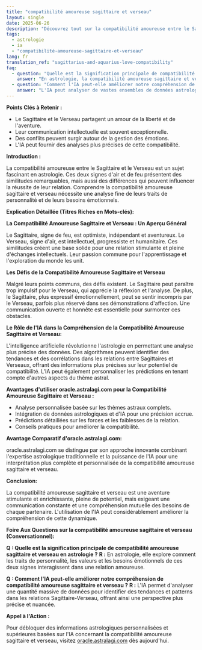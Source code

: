 ```yaml
---
title: "compatibilité amoureuse sagittaire et verseau"
layout: single
date: 2025-06-26
description: "Découvrez tout sur la compatibilité amoureuse entre le Sagittaire et le Verseau.  Cet article explore les forces et les faiblesses de cette union astrologique, en utilisant l'IA pour une analyse plus approfondie.  Décodez la compatibilité amoureuse sagittaire et verseau."
tags:
  - astrologie
  - ia
  - "compatibilité-amoureuse-sagittaire-et-verseau"
lang: fr
translation_ref: "sagittarius-and-aquarius-love-compatibility"
faq:
  - question: "Quelle est la signification principale de compatibilité amoureuse sagittaire et verseau en astrologie ?"
    answer: "En astrologie, la compatibilité amoureuse sagittaire et verseau est étudiée pour comprendre la dynamique relationnelle entre ces deux signes.  Elle explore comment leurs éléments, leurs planètes gouvernantes et leurs traits de personnalité interagissent pour créer une union harmonieuse ou conflictuelle."
  - question: "Comment l'IA peut-elle améliorer notre compréhension de compatibilité amoureuse sagittaire et verseau ?"
    answer: "L'IA peut analyser de vastes ensembles de données astrologiques et comportementales pour identifier des schémas et des tendances dans les relations entre Sagittaires et Verseaux, offrant des prédictions plus précises et une compréhension plus nuancée de leur compatibilité."
---
```


**Points Clés à Retenir :**

* Le Sagittaire et le Verseau partagent un amour de la liberté et de l'aventure.
* Leur communication intellectuelle est souvent exceptionnelle.
* Des conflits peuvent surgir autour de la gestion des émotions.
* L'IA peut fournir des analyses plus précises de cette compatibilité.

**Introduction :**

La compatibilité amoureuse entre le Sagittaire et le Verseau est un sujet fascinant en astrologie.  Ces deux signes d'air et de feu présentent des similitudes remarquables, mais aussi des différences qui peuvent influencer la réussite de leur relation. Comprendre la compatibilité amoureuse sagittaire et verseau nécessite une analyse fine de leurs traits de personnalité et de leurs besoins émotionnels.

**Explication Détaillée (Titres Riches en Mots-clés):**

**La Compatibilité Amoureuse Sagittaire et Verseau : Un Aperçu Général**

Le Sagittaire, signe de feu, est optimiste, indépendant et aventureux. Le Verseau, signe d'air, est intellectuel, progressiste et humanitaire.  Ces similitudes créent une base solide pour une relation stimulante et pleine d'échanges intellectuels.  Leur passion commune pour l'apprentissage et l'exploration du monde les unit.

**Les Défis de la Compatibilité Amoureuse Sagittaire et Verseau**

Malgré leurs points communs, des défis existent. Le Sagittaire peut paraître trop impulsif pour le Verseau, qui apprécie la réflexion et l'analyse. De plus, le Sagittaire, plus expressif émotionnellement, peut se sentir incompris par le Verseau, parfois plus réservé dans ses démonstrations d'affection.  Une communication ouverte et honnête est essentielle pour surmonter ces obstacles.

**Le Rôle de l'IA dans la Compréhension de la Compatibilité Amoureuse Sagittaire et Verseau:**

L'intelligence artificielle révolutionne l'astrologie en permettant une analyse plus précise des données.  Des algorithmes peuvent identifier des tendances et des corrélations dans les relations entre Sagittaires et Verseaux, offrant des informations plus précises sur leur potentiel de compatibilité.  L'IA peut également personnaliser les prédictions en tenant compte d'autres aspects du thème astral.

**Avantages d'utiliser oracle.astralagi.com pour la Compatibilité Amoureuse Sagittaire et Verseau :**

* Analyse personnalisée basée sur les thèmes astraux complets.
* Intégration de données astrologiques et d'IA pour une précision accrue.
* Prédictions détaillées sur les forces et les faiblesses de la relation.
* Conseils pratiques pour améliorer la compatibilité.

**Avantage Comparatif d'oracle.astralagi.com:**

oracle.astralagi.com se distingue par son approche innovante combinant l'expertise astrologique traditionnelle et la puissance de l'IA pour une interprétation plus complète et personnalisée de la compatibilité amoureuse sagittaire et verseau.

**Conclusion:**

La compatibilité amoureuse sagittaire et verseau est une aventure stimulante et enrichissante, pleine de potentiel, mais exigeant une communication constante et une compréhension mutuelle des besoins de chaque partenaire.  L'utilisation de l'IA peut considérablement améliorer la compréhension de cette dynamique.

**Foire Aux Questions sur la compatibilité amoureuse sagittaire et verseau (Conversationnel):**

**Q : Quelle est la signification principale de compatibilité amoureuse sagittaire et verseau en astrologie ?**
**R :**  En astrologie, elle explore comment les traits de personnalité, les valeurs et les besoins émotionnels de ces deux signes interagissent dans une relation amoureuse.

**Q : Comment l'IA peut-elle améliorer notre compréhension de compatibilité amoureuse sagittaire et verseau ?**
**R :** L'IA permet d'analyser une quantité massive de données pour identifier des tendances et patterns dans les relations Sagittaire-Verseau, offrant ainsi une perspective plus précise et nuancée.

**Appel à l'Action :**

Pour débloquer des informations astrologiques personnalisées et supérieures basées sur l'IA concernant la compatibilité amoureuse sagittaire et verseau, visitez [oracle.astralagi.com](https://oracle.astralagi.com) dès aujourd'hui.